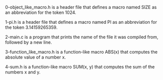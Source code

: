0-object_like_macro.h is a header file that defines a macro named SIZE as an abbreviation for the token 1024.

1-pi.h is a header file that defines a macro named PI as an abbreviation for the token 3.14159265359.

2-main.c is a program that prints the name of the file it was compiled from, followed by a new line.

3-function_like_macro.h is a function-like macro ABS(x) that computes the absolute value of a number x.

4-sum.h is a function-like macro SUM(x, y) that computes the sum of the numbers x and y.
